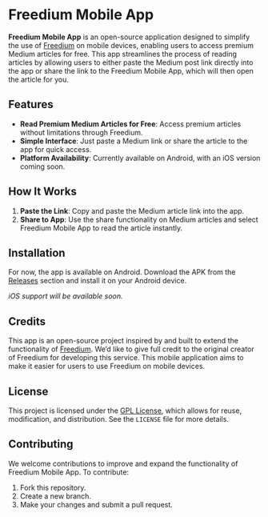 # Freedium Mobile App

**Freedium Mobile App** is an open-source application designed to simplify the use of [Freedium](https://freedium.cfd/) on mobile devices, enabling users to access premium Medium articles for free. This app streamlines the process of reading articles by allowing users to either paste the Medium post link directly into the app or share the link to the Freedium Mobile App, which will then open the article for you.

## Features
- **Read Premium Medium Articles for Free**: Access premium articles without limitations through Freedium.
- **Simple Interface**: Just paste a Medium link or share the article to the app for quick access.
- **Platform Availability**: Currently available on Android, with an iOS version coming soon.

## How It Works
1. **Paste the Link**: Copy and paste the Medium article link into the app.
2. **Share to App**: Use the share functionality on Medium articles and select Freedium Mobile App to read the article instantly.

## Installation
For now, the app is available on Android. Download the APK from the [Releases](https://github.com/sachinkumar53/freedium-multiplatform-mobile/releases) section and install it on your Android device.

*iOS support will be available soon.*

## Credits
This app is an open-source project inspired by and built to extend the functionality of [Freedium](https://freedium.cfd/). We’d like to give full credit to the original creator of Freedium for developing this service. This mobile application aims to make it easier for users to use Freedium on mobile devices.

## License
This project is licensed under the [GPL License](./LICENSE), which allows for reuse, modification, and distribution. See the `LICENSE` file for more details.

## Contributing
We welcome contributions to improve and expand the functionality of Freedium Mobile App. To contribute:
1. Fork this repository.
2. Create a new branch.
3. Make your changes and submit a pull request.
